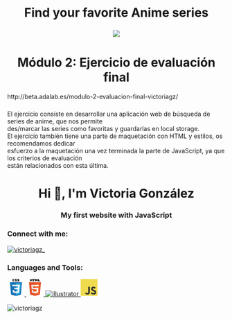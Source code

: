 <h1 align="center">Find your favorite Anime series</h1>

###

<div align="center">
  <img height="200" src="https://www.mundodeportivo.com/alfabeta/hero/2022/01/series-anime-shonen-jump.jpg?width=1200"  />
</div>

###

<h1 align="center">Módulo 2: Ejercicio de evaluación final</h1>
 http://beta.adalab.es/modulo-2-evaluacion-final-victoriagz/

###

<p align="left">El ejercicio consiste en desarrollar una aplicación web de búsqueda de series de anime, que nos permite<br>des/marcar las series como favoritas y guardarlas en local storage.<br>El ejercicio también tiene una parte de maquetación con HTML y estilos, os recomendamos dedicar<br>esfuerzo a la maquetación una vez terminada la parte de JavaScript, ya que los criterios de evaluación<br>están relacionados con esta última.</p>

###

<h1 align="center">Hi 👋, I'm Victoria González</h1>
<h3 align="center">My first website with JavaScript</h3>

<h3 align="left">Connect with me:</h3>
<p align="left">
<a href="https://instagram.com/victoriagz_" target="blank"><img align="center" src="https://raw.githubusercontent.com/rahuldkjain/github-profile-readme-generator/master/src/images/icons/Social/instagram.svg" alt="victoriagz_" height="30" width="40" /></a>
</p>

<h3 align="left">Languages and Tools:</h3>
<p align="left"> <a href="https://www.w3schools.com/css/" target="_blank" rel="noreferrer"> <img src="https://raw.githubusercontent.com/devicons/devicon/master/icons/css3/css3-original-wordmark.svg" alt="css3" width="40" height="40"/> </a> <a href="https://www.w3.org/html/" target="_blank" rel="noreferrer"> <img src="https://raw.githubusercontent.com/devicons/devicon/master/icons/html5/html5-original-wordmark.svg" alt="html5" width="40" height="40"/> </a> <a href="https://www.adobe.com/in/products/illustrator.html" target="_blank" rel="noreferrer"> <img src="https://www.vectorlogo.zone/logos/adobe_illustrator/adobe_illustrator-icon.svg" alt="illustrator" width="40" height="40"/> </a> <a href="https://developer.mozilla.org/en-US/docs/Web/JavaScript" target="_blank" rel="noreferrer"> <img src="https://raw.githubusercontent.com/devicons/devicon/master/icons/javascript/javascript-original.svg" alt="javascript" width="40" height="40"/> </a> </p>

<p><img align="center" src="https://github-readme-streak-stats.herokuapp.com/?user=victoriagz&" alt="victoriagz" /></p>
